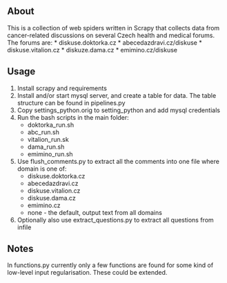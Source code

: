 ## About
This is a collection of web spiders written in Scrapy that collects data from cancer-related discussions on several Czech health and medical forums.
The forums are:
    * diskuse.doktorka.cz
    * abecedazdravi.cz/diskuse
    * diskuse.vitalion.cz
    * diskuze.dama.cz
    * emimino.cz/diskuse

## Usage
1. Install scrapy and requirements
2. Install and/or start mysql server, and create a table for data. The table structure can be found in pipelines.py
3. Copy settings_python.orig to setting_python and add mysql credentials
4. Run the bash scripts in the main folder:
    * doktorka_run.sh
    * abc_run.sh
    * vitalion_run.sk
    * dama_run.sh
    * emimino_run.sh
5. Use flush_comments.py to extract all the comments into one file where domain is one of:
    * diskuse.doktorka.cz
    * abecedazdravi.cz
    * diskuse.vitalion.cz
    * diskuse.dama.cz
    * emimino.cz
    * none - the default, output text from all domains
6. Optionally also use extract_questions.py to extract all questions from infile

## Notes
In functions.py currently only a few functions are found for some kind of low-level input regularisation. These could be extended.

